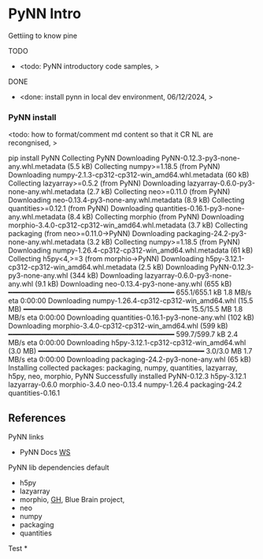 # PyNN Intro

Gettiing to know pine

TODO
* <todo: PyNN introductory code samples,  >

DONE
* <done: install pynn in local dev environment, 06/12/2024, >

### PyNN install 

<todo: how to format/comment md content so that it CR NL are recongnised, >

pip install PyNN
Collecting PyNN
  Downloading PyNN-0.12.3-py3-none-any.whl.metadata (5.5 kB)
Collecting numpy>=1.18.5 (from PyNN)
  Downloading numpy-2.1.3-cp312-cp312-win_amd64.whl.metadata (60 kB)
Collecting lazyarray>=0.5.2 (from PyNN)
  Downloading lazyarray-0.6.0-py3-none-any.whl.metadata (2.7 kB)
Collecting neo>=0.11.0 (from PyNN)
  Downloading neo-0.13.4-py3-none-any.whl.metadata (8.9 kB)
Collecting quantities>=0.12.1 (from PyNN)
  Downloading quantities-0.16.1-py3-none-any.whl.metadata (8.4 kB)
Collecting morphio (from PyNN)
  Downloading morphio-3.4.0-cp312-cp312-win_amd64.whl.metadata (3.7 kB)
Collecting packaging (from neo>=0.11.0->PyNN)
  Downloading packaging-24.2-py3-none-any.whl.metadata (3.2 kB)
Collecting numpy>=1.18.5 (from PyNN)
  Downloading numpy-1.26.4-cp312-cp312-win_amd64.whl.metadata (61 kB)
Collecting h5py<4,>=3 (from morphio->PyNN)
  Downloading h5py-3.12.1-cp312-cp312-win_amd64.whl.metadata (2.5 kB)
Downloading PyNN-0.12.3-py3-none-any.whl (344 kB)
Downloading lazyarray-0.6.0-py3-none-any.whl (9.1 kB)
Downloading neo-0.13.4-py3-none-any.whl (655 kB)
   ━━━━━━━━━━━━━━━━━━━━━━━━━━━━━━━━━━━━━━━━ 655.1/655.1 kB 1.8 MB/s eta 0:00:00
Downloading numpy-1.26.4-cp312-cp312-win_amd64.whl (15.5 MB)
   ━━━━━━━━━━━━━━━━━━━━━━━━━━━━━━━━━━━━━━━━ 15.5/15.5 MB 1.8 MB/s eta 0:00:00
Downloading quantities-0.16.1-py3-none-any.whl (102 kB)
Downloading morphio-3.4.0-cp312-cp312-win_amd64.whl (599 kB)
   ━━━━━━━━━━━━━━━━━━━━━━━━━━━━━━━━━━━━━━━━ 599.7/599.7 kB 2.4 MB/s eta 0:00:00
Downloading h5py-3.12.1-cp312-cp312-win_amd64.whl (3.0 MB)
   ━━━━━━━━━━━━━━━━━━━━━━━━━━━━━━━━━━━━━━━━ 3.0/3.0 MB 1.7 MB/s eta 0:00:00
Downloading packaging-24.2-py3-none-any.whl (65 kB)
Installing collected packages: packaging, numpy, quantities, lazyarray, h5py, neo, morphio, PyNN
Successfully installed PyNN-0.12.3 h5py-3.12.1 lazyarray-0.6.0 morphio-3.4.0 neo-0.13.4 numpy-1.26.4 packaging-24.2 quantities-0.16.1

## References

PyNN links
* PyNN Docs [WS](https://neuralensemble.org/docs/PyNN/index.html)

PyNN lib dependencies default
* h5py
* lazyarray
* morphio, [GH](https://github.com/BlueBrain/MorphIO), Blue Brain project,
* neo
* numpy
* packaging
* quantities

Test
* 
